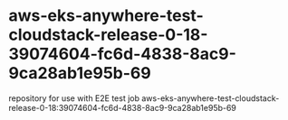 # aws-eks-anywhere-test-cloudstack-release-0-18-39074604-fc6d-4838-8ac9-9ca28ab1e95b-69
repository for use with E2E test job aws-eks-anywhere-test-cloudstack-release-0-18:39074604-fc6d-4838-8ac9-9ca28ab1e95b-69

